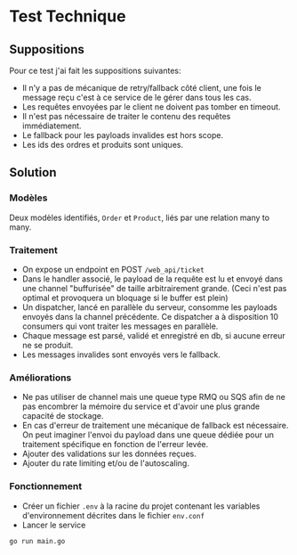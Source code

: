 # Test Technique
## Suppositions
Pour ce test j'ai fait les suppositions suivantes:
- Il n'y a pas de mécanique de retry/fallback côté client, une fois le message reçu c'est à ce service de le gérer dans tous les cas.
- Les requêtes envoyées par le client ne doivent pas tomber en timeout. 
- Il n'est pas nécessaire de traiter le contenu des requêtes immédiatement.
- Le fallback pour les payloads invalides est hors scope.
- Les ids des ordres et produits sont uniques.


## Solution
### Modèles
Deux modèles identifiés, `Order` et `Product`, liés par une relation many to many.

### Traitement
- On expose un endpoint en POST `/web_api/ticket`
- Dans le handler associé, le payload de la requête est lu et envoyé dans une channel "buffurisée" de taille arbitrairement grande. (Ceci n'est pas optimal et provoquera un bloquage si le buffer est plein)
- Un dispatcher, lancé en parallèle du serveur, consomme les payloads envoyés dans la channel précédente. Ce dispatcher a à disposition 10 consumers qui vont traiter les messages en parallèle.
- Chaque message est parsé, validé et enregistré en db, si aucune erreur ne se produit.
- Les messages invalides sont envoyés vers le fallback.

### Améliorations
- Ne pas utiliser de channel mais une queue type RMQ ou SQS afin de ne pas encombrer la mémoire du service et d'avoir une plus grande capacité de stockage.
- En cas d'erreur de traitement une mécanique de fallback est nécessaire. On peut imaginer l'envoi du payload dans une queue dédiée pour un traitement spécifique en fonction de l'erreur levée.
- Ajouter des validations sur les données reçues.
- Ajouter du rate limiting et/ou de l'autoscaling.

### Fonctionnement
- Créer un fichier `.env` à la racine du projet contenant les variables d'environnement décrites dans le fichier `env.conf`
- Lancer le service

```
go run main.go
```